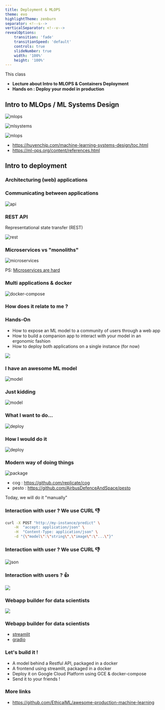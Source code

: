```yaml
---
title: Deployment & MLOPS
theme: evo
highlightTheme: zenburn
separator: <!--s-->
verticalSeparator: <!--v-->
revealOptions:
    transition: 'fade'
    transitionSpeed: 'default'
    controls: true
    slideNumber: true
    width: '100%'
    height: '100%'
---
```


This class

- **Lecture about Intro to MLOPS & Containers Deployment**
- **Hands on : Deploy your model in production**

<!--s-->

## Intro to MLOps / ML Systems Design

![mlops](https://radiant.digital/wp-content/uploads/2021/02/MLOps_2-1024x677.png) <!-- .element: height="50%" width="50%" -->

<!--v-->

![mlsystems](https://huyenchip.com/machine-learning-systems-design/assets/ml_project_flow.png) <!-- .element: height="40%" width="40%" -->

<!--v-->

![mlops](https://ml-ops.org/img/mlops-loop-en.jpg) <!-- .element: height="50%" width="50%" -->

<!--v-->

- https://huyenchip.com/machine-learning-systems-design/toc.html
- https://ml-ops.org/content/references.html

<!--s-->

## Intro to deployment

<!--v-->

### Architecturing (web) applications

<!--v-->

### Communicating between applications

![api](https://www.aloi.io/wp-content/uploads/2019/09/api-visual.png) <!-- .element: height="50%" width="50%" -->

<!--v-->

### REST API

Representational state transfer (REST)

![rest](https://images.tutorialedge.net/uploads/rest-api.png) <!-- .element: height="50%" width="50%" -->

<!--v-->

### Microservices vs "monoliths"

![microservices](https://www.sourcefuse.com/wp-content/uploads/2021/01/D-image4-min.png) <!-- .element: height="50%" width="50%" -->

PS: [Microservices are hard](https://dwmkerr.com/the-death-of-microservice-madness-in-2018/)

<!--v-->

### Multi applications & docker

![docker-compose](https://hosting.analythium.io/content/images/2021/06/compose-3.png) <!-- .element: height="50%" width="50%" -->

<!--v-->

### How does it relate to me ?

<!--v-->

### Hands-On

- How to expose an ML model to a community of users through a web app
- How to build a companion app to interact with your model in an ergonomic fashion
- How to deploy both applications on a single instance (for now)

<!--v-->

![](static/img/mlworkflow.png)  <!-- .element: height="50%" width="50%" -->

<!--v-->

### I have an **awesome** ML model

![model](static/img/meme_2.jpg)  <!-- .element: height="30%" width="30%" -->

<!--v-->

### Just kidding

![model](static/img/meme_3.jpg)  <!-- .element: height="30%" width="30%" -->

<!--v-->

### What I want to do...

![deploy](https://pbs.twimg.com/media/DoGygAjXkAE-ORD.jpg) <!-- .element: height="30%" width="30%" -->

<!--v-->

### How I would do it

![deploy](static/img/deploy.jpg)  <!-- .element: height="50%" width="50%" -->

<!--v-->

### Modern way of doing things

![package](static/img/packaging.png)

- cog : https://github.com/replicate/cog
- pesto : https://github.com/AirbusDefenceAndSpace/pesto

Today, we will do it "manually"

<!--v-->

### Interaction with user ? We use CURL 👎 


```bash
curl -X POST "http://my-instance/predict" \
    -H  "accept: application/json" \
    -H  "Content-Type: application/json" \
    -d "{\"model\":\"string\",\"image\":\"...\"}"
```

<!--v-->

### Interaction with user ? We use CURL 👎 

![json](static/img/json.png)  <!-- .element: height="30%" width="30%" -->

<!--v-->

### Interaction with users ? 👍

![](static/img/results.png)  <!-- .element: height="50%" width="50%" -->

<!--v-->

### Webapp builder for data scientists

![](static/img/streamlit.png)  <!-- .element: height="50%" width="50%" -->

<!--v-->

### Webapp builder for data scientists

- [streamlit](https://streamlit.io/)
- [gradio](https://gradio.app/)

<!--v-->

### Let's build it !

- A model behind a Restful API, packaged in a docker
- A frontend using streamlit, packaged in a docker
- Deploy it on Google Cloud Platform using GCE & docker-compose
- Send it to your friends !

<!--v-->

### More links

- https://github.com/EthicalML/awesome-production-machine-learning
